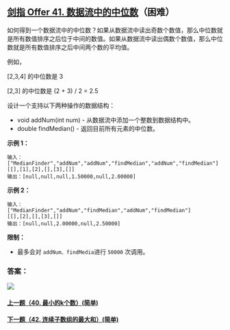## [剑指 Offer 41. 数据流中的中位数](https://leetcode-cn.com/problems/shu-ju-liu-zhong-de-zhong-wei-shu-lcof//)（困难）

如何得到一个数据流中的中位数？如果从数据流中读出奇数个数值，那么中位数就是所有数值排序之后位于中间的数值。如果从数据流中读出偶数个数值，那么中位数就是所有数值排序之后中间两个数的平均值。

例如，

[2,3,4] 的中位数是 3

[2,3] 的中位数是 (2 + 3) / 2 = 2.5

设计一个支持以下两种操作的数据结构：

- void addNum(int num) - 从数据流中添加一个整数到数据结构中。
- double findMedian() - 返回目前所有元素的中位数。



**示例 1：**

```
输入：
["MedianFinder","addNum","addNum","findMedian","addNum","findMedian"]
[[],[1],[2],[],[3],[]]
输出：[null,null,null,1.50000,null,2.00000]
```

**示例 2：**

```
输入：
["MedianFinder","addNum","findMedian","addNum","findMedian"]
[[],[2],[],[3],[]]
输出：[null,null,2.00000,null,2.50000]
```



**限制：**

- 最多会对 `addNum、findMedia`进行 `50000` 次调用。



### 答案：



![](https://img-blog.csdnimg.cn/20200807155236311.png)

#### [上一题（40. 最小的k个数）(简单)](https://github.com/sdwwld/leetCode/blob/master/src/main/java/com/wld/java/offer/剑指Offer40.md)

#### [下一题（42. 连续子数组的最大和）(简单)](https://github.com/sdwwld/leetCode/blob/master/src/main/java/com/wld/java/offer/剑指Offer42.md)